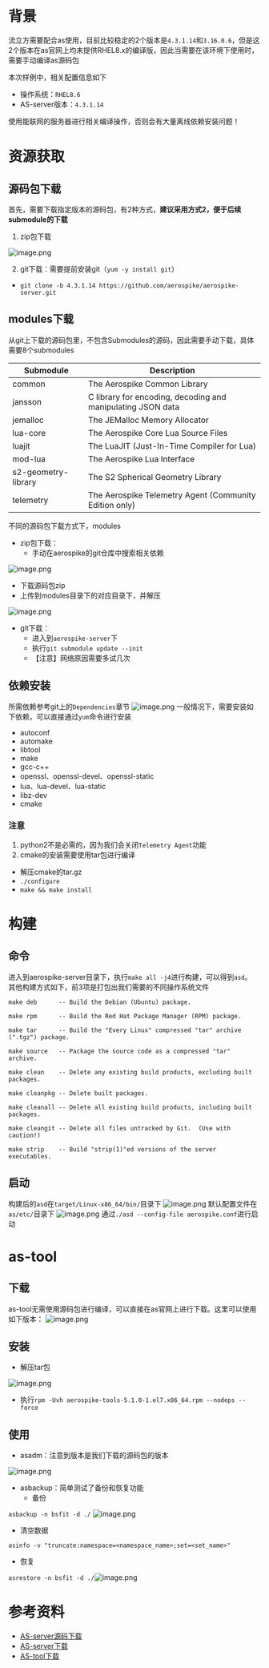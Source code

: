 # 背景
流立方需要配合as使用，目前比较稳定的2个版本是`4.3.1.14`和`3.16.0.6`，但是这2个版本在as官网上均未提供RHEL8.x的编译版，因此当需要在该环境下使用时，需要手动编译as源码包

本次样例中，相关配置信息如下

- 操作系统：`RHEL8.6`
- AS-server版本：`4.3.1.14`

使用能联网的服务器进行相关编译操作，否则会有大量离线依赖安装问题！
# 资源获取
## 源码包下载
首先，需要下载指定版本的源码包，有2种方式，**建议采用方式2，便于后续submodule的下载**

1. zip包下载

![image.png](https://cdn.nlark.com/yuque/0/2023/png/5369311/1685589669421-a900b185-f5a5-41b1-af23-fc8b25cfc32b.png#averageHue=%23e6cdb1&clientId=ub2ddc403-3c7b-4&from=paste&height=462&id=u1cfc2124&originHeight=763&originWidth=1558&originalType=binary&ratio=1.5&rotation=0&showTitle=false&size=198301&status=done&style=none&taskId=u96dd0ad5-aeba-4936-b290-7fa3ffe920a&title=&width=944.242369666685)

2. git下载：需要提前安装git（`yum -y install git`）
- `git clone -b 4.3.1.14 https://github.com/aerospike/aerospike-server.git`
## modules下载
从git上下载的源码包里，不包含Submodules的源码，因此需要手动下载，具体需要8个submodules

| **Submodule** | **Description** |
| --- | --- |
| common | The Aerospike Common Library |
| jansson | C library for encoding, decoding and manipulating JSON data |
| jemalloc | The JEMalloc Memory Allocator |
| lua-core | The Aerospike Core Lua Source Files |
| luajit | The LuaJIT (Just-In-Time Compiler for Lua) |
| mod-lua | The Aerospike Lua Interface |
| s2-geometry-library | The S2 Spherical Geometry Library |
| telemetry | The Aerospike Telemetry Agent (Community Edition only) |


不同的源码包下载方式下，modules

- zip包下载：
   - 手动在aerospike的git仓库中搜索相关依赖

![image.png](https://cdn.nlark.com/yuque/0/2023/png/5369311/1685590472912-c3870b32-63a1-43b0-9952-785a7e53d6e4.png#averageHue=%23fef9f9&clientId=ub2ddc403-3c7b-4&from=paste&height=213&id=u278e35dd&originHeight=352&originWidth=1066&originalType=binary&ratio=1.5&rotation=0&showTitle=false&size=32302&status=done&style=none&taskId=u8c9e3fed-08a6-43f0-9227-fe69b5aae2b&title=&width=646.0605687193108)

   - 下载源码包zip
   - 上传到modules目录下的对应目录下，并解压

![image.png](https://cdn.nlark.com/yuque/0/2023/png/5369311/1685590543619-d34ef51c-33e9-4a85-bb1b-7feb64a0ffc6.png#averageHue=%23313128&clientId=ub2ddc403-3c7b-4&from=paste&height=88&id=ud0c5e024&originHeight=146&originWidth=615&originalType=binary&ratio=1.5&rotation=0&showTitle=false&size=21647&status=done&style=none&taskId=u2cc5349c-1c54-450c-8a90-902f72881eb&title=&width=372.7272511842178)

- git下载：
   - 进入到`aerospike-server`下
   - 执行`git submodule update --init`
   - 【注意】网络原因需要多试几次
## 依赖安装
所需依赖参考git上的`Dependencies`章节
![image.png](https://cdn.nlark.com/yuque/0/2023/png/5369311/1685589967254-380a4a57-908d-4e08-b09d-14d4f05c5968.png#averageHue=%23fefdfb&clientId=ub2ddc403-3c7b-4&from=paste&height=184&id=u62665140&originHeight=303&originWidth=914&originalType=binary&ratio=1.5&rotation=0&showTitle=false&size=41954&status=done&style=none&taskId=ua3bea0e8-3e90-420f-b4d7-65f276d4195&title=&width=553.939361922561)
一般情况下，需要安装如下依赖，可以直接通过`yum`命令进行安装

- autoconf
- automake
- libtool
- make
- gcc-c++
- openssl、openssl-devel、openssl-static
- lua、lua-devel、lua-static
- libz-dev
- cmake
### 注意

1. python2不是必需的，因为我们会关闭`Telemetry Agent`功能
2. cmake的安装需要使用tar包进行编译
- 解压cmake的tar.gz
- `./configure`
- `make && make install`
# 构建
## 命令
进入到aerospike-server目录下，执行`make all -j4`进行构建，可以得到`asd`。
其他构建方式如下，前3项是打包出我们需要的不同操作系统文件
```
make deb      -- Build the Debian (Ubuntu) package.

make rpm      -- Build the Red Hat Package Manager (RPM) package.

make tar      -- Build the "Every Linux" compressed "tar" archive (".tgz") package.

make source   -- Package the source code as a compressed "tar" archive.

make clean    -- Delete any existing build products, excluding built packages.

make cleanpkg -- Delete built packages.

make cleanall -- Delete all existing build products, including built packages.

make cleangit -- Delete all files untracked by Git.  (Use with caution!)

make strip    -- Build "strip(1)"ed versions of the server executables.
```
## 启动
构建后的`asd`在`target/Linux-x86_64/bin/`目录下
![image.png](https://cdn.nlark.com/yuque/0/2023/png/5369311/1685591301907-7a9213b0-7d9f-4a36-8c3d-b5bccf1ebb11.png#averageHue=%23414037&clientId=ub2ddc403-3c7b-4&from=paste&height=32&id=ufc858a34&originHeight=53&originWidth=617&originalType=binary&ratio=1.5&rotation=0&showTitle=false&size=7114&status=done&style=none&taskId=uabb643a9-5484-4ac0-9584-7425b1d4b07&title=&width=373.9393723262803)
默认配置文件在`as/etc/`目录下
![image.png](https://cdn.nlark.com/yuque/0/2023/png/5369311/1685591354838-2bf64c77-0310-4b4a-8cb7-88ff09d5cd6e.png#averageHue=%2333332a&clientId=ub2ddc403-3c7b-4&from=paste&height=59&id=u5a07b8da&originHeight=97&originWidth=1429&originalType=binary&ratio=1.5&rotation=0&showTitle=false&size=16960&status=done&style=none&taskId=ueba60153-faf2-49d9-a8b2-50ab821d766&title=&width=866.060556003654)
通过`./asd --config-file aerospike.conf`进行启动

# as-tool
## 下载
as-tool无需使用源码包进行编译，可以直接在as官网上进行下载。这里可以使用如下版本：
![image.png](https://cdn.nlark.com/yuque/0/2023/png/5369311/1685591515526-e8ddcbd5-12b1-48c8-a67c-572b431ca31e.png#averageHue=%23debc96&clientId=ub2ddc403-3c7b-4&from=paste&height=347&id=u77bdf9d0&originHeight=573&originWidth=1209&originalType=binary&ratio=1.5&rotation=0&showTitle=false&size=96109&status=done&style=none&taskId=ube0ebacc-7caa-4724-a20c-495bd98684b&title=&width=732.7272303767794)
## 安装

- 解压tar包

![image.png](https://cdn.nlark.com/yuque/0/2023/png/5369311/1685591585490-63646a87-d150-40a7-8fab-bc75d39eb237.png#averageHue=%232f3028&clientId=ub2ddc403-3c7b-4&from=paste&height=55&id=u517d0eff&originHeight=90&originWidth=729&originalType=binary&ratio=1.5&rotation=0&showTitle=false&size=13405&status=done&style=none&taskId=uf1f88be0-f775-4cf1-b9f7-a1c80c40382&title=&width=441.8181562817801)

- 执行`rpm -Uvh aerospike-tools-5.1.0-1.el7.x86_64.rpm --nodeps --force `
## 使用

- asadm：注意到版本是我们下载的源码包的版本

![image.png](https://cdn.nlark.com/yuque/0/2023/png/5369311/1685591668405-12c8fc05-6fba-445a-8c07-4a82d0949d92.png#averageHue=%232c2d25&clientId=ub2ddc403-3c7b-4&from=paste&height=358&id=ud728ee7b&originHeight=591&originWidth=1255&originalType=binary&ratio=1.5&rotation=0&showTitle=false&size=70859&status=done&style=none&taskId=u37d27eda-2052-465d-8dd5-914aa1194bc&title=&width=760.6060166442168)

- asbackup：简单测试了备份和恢复功能
   - 备份

`asbackup -n bsfit -d ./`
![image.png](https://cdn.nlark.com/yuque/0/2023/png/5369311/1685591718110-a3b5182a-4078-4d1b-a6a7-60b9f984ffc9.png#averageHue=%232e2f27&clientId=ub2ddc403-3c7b-4&from=paste&height=198&id=u691f4034&originHeight=326&originWidth=1477&originalType=binary&ratio=1.5&rotation=0&showTitle=false&size=75001&status=done&style=none&taskId=ub0a39c26-72a8-4b4b-b932-6c44efcee2d&title=&width=895.1514634131539)

   - 清空数据

`asinfo -v "truncate:namespace=<namespace_name>;set=<set_name>"`

   - 恢复

`asrestore -n bsfit -d ./`![image.png](https://cdn.nlark.com/yuque/0/2023/png/5369311/1685597786075-0469dbd7-cf3a-451e-a38c-eab620639fdb.png#averageHue=%23323229&clientId=ub2ddc403-3c7b-4&from=paste&height=122&id=uef7526b7&originHeight=202&originWidth=1129&originalType=binary&ratio=1.5&rotation=0&showTitle=false&size=48909&status=done&style=none&taskId=u2841e5e8-699b-48dd-9b41-c92b685ab87&title=&width=684.2423846942795)
# 参考资料

- [AS-server源码下载](https://github.com/aerospike/aerospike-server/tree/4.3.1.14)
- [AS-server下载](https://artifacts.aerospike.com/aerospike-server-community)
- [AS-tool下载](https://aerospike.com/download/#tools)
